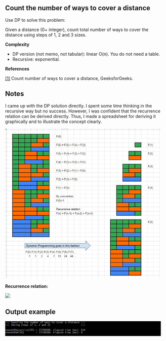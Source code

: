 ﻿## Count the number of ways to cover a distance

Use DP to solve this problem: 

Given a distance (0+ integer), count total number of ways to cover the distance using steps of 1, 2 and 3 sizes.

__Complexity__
* DP version (not memo, not tabular): linear O(n). You do not need a table.
* Recursive: exponential.

__References__

[[1]](https://www.geeksforgeeks.org/count-number-of-ways-to-cover-a-distance/) Count number of ways to cover a distance, GeeksforGeeks.

## Notes
I came up with the DP solution directly.
I spent some time thinking in the recursive way but no success. 
However, I was confident that the recurrence relation can be derived directly.
Thus, I made a spreadsheet for deriving it graphically and to illustrate the concept clearly.

![Alt text](/WaysToCoverADistance/notes.JPG?raw=true "Notes")

__Recurrence relation:__

<img src="https://render.githubusercontent.com/render/math?math=F(n) = F(n-1) + F(n-2) + F(n-3)">

## Output example

![Alt text](/WaysToCoverADistance/output.JPG?raw=true "Output")
